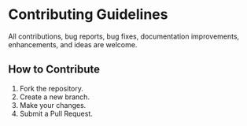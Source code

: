 # Contributing Guidelines

All contributions, bug reports, bug fixes, documentation improvements, enhancements, and ideas are welcome.

## How to Contribute
1. Fork the repository.  
2. Create a new branch.  
3. Make your changes.  
4. Submit a Pull Request.

